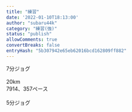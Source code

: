```yaml
---
title: "練習"
date: '2022-01-10T18:13:00'
author: "subaru44k"
category: "練習(強)"
status: "publish"
allowComments: true
convertBreaks: false
entryHash: "5b307942e65eb62016bcd162809ff882"
---
```

<div>7分ジョグ</div><div><br></div><div>20km</div><div>7914、357ペース</div><div><br></div><div>5分ジョグ</div>
